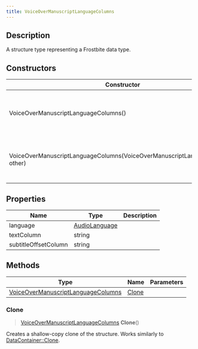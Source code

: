 ```yaml
---
title: VoiceOverManuscriptLanguageColumns
---
```

## Description

A structure type representing a Frostbite data type.

## Constructors

| Constructor                                                                  | Description                                              |
| ---------------------------------------------------------------------------- | -------------------------------------------------------- |
| VoiceOverManuscriptLanguageColumns()                                         | Create a new instance of this structure type.            |
| VoiceOverManuscriptLanguageColumns(VoiceOverManuscriptLanguageColumns other) | Create a reference copy of a structure of the same type. |

## Properties

| Name                 | Type                           | Description |
| -------------------- | ------------------------------ | ----------- |
| language             | [AudioLanguage](AudioLanguage) |             |
| textColumn           | string                         |             |
| subtitleOffsetColumn | string                         |             |

## Methods

| Type                                                                     | Name            | Parameters |
| ------------------------------------------------------------------------ | --------------- | ---------- |
| [VoiceOverManuscriptLanguageColumns](VoiceOverManuscriptLanguageColumns) | [Clone](#clone) |            |

### Clone

> [VoiceOverManuscriptLanguageColumns](VoiceOverManuscriptLanguageColumns) **Clone**()

Creates a shallow-copy clone of the structure. Works similarly to [DataContainer::Clone](/vext/ref/shared/class/datacontainer#clone).
